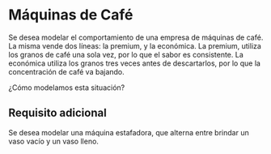 # Máquinas de Café

Se desea modelar el comportamiento de una empresa de máquinas de café. La misma vende dos líneas: la premium, y la económica. La premium, utiliza los granos de café una sola vez, por lo que el sabor es consistente. La económica utiliza los granos tres veces antes de descartarlos, por lo que la concentración de café va bajando.

¿Cómo modelamos esta situación?

## Requisito adicional

Se desea modelar una máquina estafadora, que alterna entre brindar un vaso vacío y un vaso lleno.

